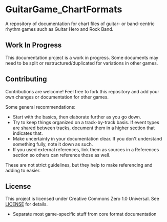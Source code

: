 # GuitarGame_ChartFormats

A repository of documentation for chart files of guitar- or band-centric rhythm games such as Guitar Hero and Rock Band.

## Work In Progress

This documentation project is a work in progress. Some documents may need to be split or restructured/duplicated for variations in other games.

## Contributing

Contributions are welcome! Feel free to fork this repository and add your own changes or documentation for other games.

Some general recommendations:

- Start with the basics, then elaborate further as you go down.
- Try to keep things organized on a track-by-track basis. If event types are shared between tracks, document them in a higher section that indicates that.
- Make uncertainty in your documentation clear. If you don't understand something fully, note it down as such.
- If you used external references, link them as sources in a References section so others can reference those as well.

These are not strict guidelines, but they help to make referencing and adding to easier.

## License

This project is licensed under Creative Commons Zero 1.0 Universal. See [LICENSE](LICENSE) for details.
- Separate most game-specific stuff from core format documentation

